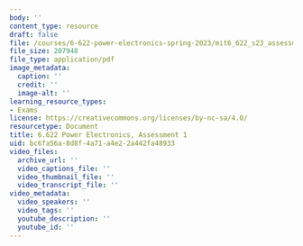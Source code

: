 ```yaml
---
body: ''
content_type: resource
draft: false
file: /courses/6-622-power-electronics-spring-2023/mit6_622_s23_assessment01.pdf
file_size: 207948
file_type: application/pdf
image_metadata:
  caption: ''
  credit: ''
  image-alt: ''
learning_resource_types:
- Exams
license: https://creativecommons.org/licenses/by-nc-sa/4.0/
resourcetype: Document
title: 6.622 Power Electronics, Assessment 1
uid: bc6fa56a-8d8f-4a71-a4e2-2a442fa48933
video_files:
  archive_url: ''
  video_captions_file: ''
  video_thumbnail_file: ''
  video_transcript_file: ''
video_metadata:
  video_speakers: ''
  video_tags: ''
  youtube_description: ''
  youtube_id: ''
---
```

